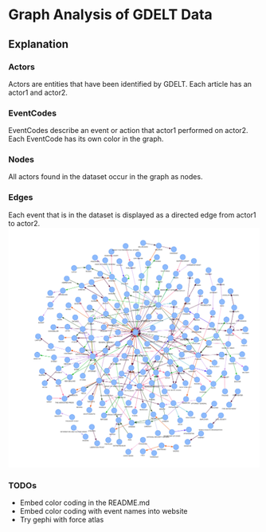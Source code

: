 # Graph Analysis of GDELT Data
## Explanation
### Actors
Actors are entities that have been identified by GDELT. Each article has an actor1 and actor2.
### EventCodes
EventCodes describe an event or action that actor1 performed on actor2. Each EventCode has its own color in the graph.
### Nodes
All actors found in the dataset occur in the graph as nodes.
### Edges
Each event that is in the dataset is displayed as a directed edge from actor1 to actor2.
<img src="./assets/example_graph.png">

### TODOs
- Embed color coding in the README.md
- Embed color coding with event names into website
- Try gephi with force atlas
